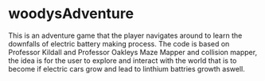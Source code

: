 # woodysAdventure
This is an adventure game that the player navigates around to learn the downfalls of electric battery making process.
The code is based on Professor Kildall and Professor Oakleys Maze Mapper and collision mapper,
the idea is for the user to explore and interact with the world that is to become if electric cars
grow and lead to linthium battries growth aswell.
